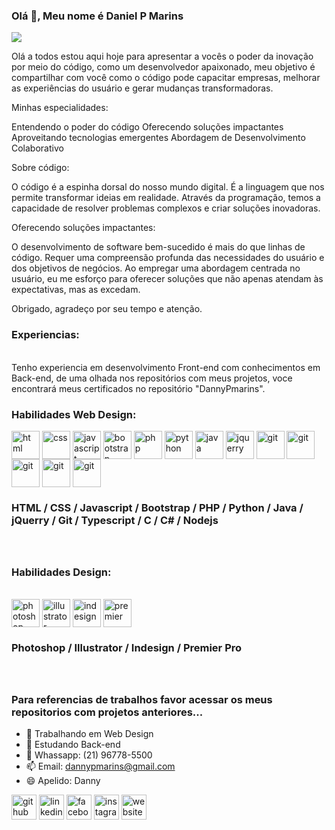### Olá 👋, Meu nome é Daniel P Marins
![](https://media-exp1.licdn.com/dms/image/C4E16AQFTKkZvcKkZyQ/profile-displaybackgroundimage-shrink_200_800/0/1643500299861?e=1648684800&v=beta&t=KjmKxbbUomSOsqvYehyzyFyOvySuNmIACnBsHw5uAvE)

Olá a todos estou aqui hoje para apresentar a vocês o poder da inovação por meio do código, como um desenvolvedor apaixonado, meu objetivo é compartilhar com você como o código pode capacitar empresas, melhorar as experiências do usuário e gerar mudanças transformadoras.

Minhas especialidades:

Entendendo o poder do código
Oferecendo soluções impactantes
Aproveitando tecnologias emergentes
Abordagem de Desenvolvimento Colaborativo

Sobre código:

O código é a espinha dorsal do nosso mundo digital.
É a linguagem que nos permite transformar ideias em realidade.
Através da programação, temos a capacidade de resolver problemas complexos e criar soluções inovadoras.

Oferecendo soluções impactantes:

O desenvolvimento de software bem-sucedido é mais do que linhas de código.
Requer uma compreensão profunda das necessidades do usuário e dos objetivos de negócios. Ao empregar uma abordagem centrada no usuário, eu me esforço para oferecer soluções que não apenas atendam às expectativas, mas as excedam.

Obrigado, agradeço por seu tempo e atenção.

<h3>Experiencias:</h3><br>
Tenho experiencia em desenvolvimento Front-end com conhecimentos em Back-end, de uma olhada nos repositórios com meus projetos, voce encontrará meus certificados no repositório "DannyPmarins".
<br>

<h3>Habilidades Web Design:</h3>

  <div>
  <img align="center" alt="html" width="45" heith="35" src="https://cdn.jsdelivr.net/gh/devicons/devicon/icons/html5/html5-original-wordmark.svg" >
  <img align="center" alt="css" width="45" heith="35" src="https://cdn.jsdelivr.net/gh/devicons/devicon/icons/css3/css3-original-wordmark.svg" >
  <img align="center" alt="javascript" width="45" heith="35" src="https://cdn.jsdelivr.net/gh/devicons/devicon/icons/javascript/javascript-original.svg" >
  <img align="center" alt="bootstrap" width="45" heith="35" src="https://cdn.jsdelivr.net/gh/devicons/devicon/icons/bootstrap/bootstrap-original.svg" >
  <img align="center" alt="php" width="45" heith="35" src="https://cdn.jsdelivr.net/gh/devicons/devicon/icons/php/php-plain.svg" >
  <img align="center" alt="python" width="45" heith="35" src="https://cdn.jsdelivr.net/gh/devicons/devicon/icons/python/python-original.svg" >
  <img align="center" alt="java" width="45" heith="35" src="https://cdn.jsdelivr.net/gh/devicons/devicon/icons/java/java-original-wordmark.svg">
  <img align="center" alt="jquerry" width="45" heith="35" src="https://cdn.jsdelivr.net/gh/devicons/devicon/icons/jquery/jquery-original-wordmark.svg" >
  <img align="center" alt="git" width="45" heith="35" src="https://cdn.jsdelivr.net/gh/devicons/devicon/icons/git/git-original.svg" >
  <img align="center" alt="git" width="45" heith="35" src="https://cdn.jsdelivr.net/gh/devicons/devicon/icons/typescript/typescript-original.svg" >
  <img align="center" alt="git" width="45" heith="35" src="https://img.icons8.com/?size=512&id=40670&format=png" >
  <img align="center" alt="git" width="45" heith="35" src="https://www.freeiconspng.com/img/28402">
  <img align="center" alt="git" width="45" heith="35" src="https://img.icons8.com/color/48/nodejs.png" >
  <h3>HTML / CSS / Javascript / Bootstrap / PHP / Python / Java / jQuerry / Git / Typescript / C / C# / Nodejs<h3>
  </div>
  <br>
  <h3>Habilidades Design:</h3>
  <br>
  
  <div>
  <img align="center" alt="photoshop" width="45" heith="35" src="https://cdn-icons-png.flaticon.com/512/5968/5968520.png" >
  <img align="center" alt="illustrator" width="45" heith="35" src="https://cdn-icons-png.flaticon.com/512/5968/5968472.png" >
  <img align="center" alt="indesign" width="45" heith="35" src="https://upload.wikimedia.org/wikipedia/commons/thumb/4/48/Adobe_InDesign_CC_icon.svg/512px-Adobe_InDesign_CC_icon.svg.png" >
  <img align="center" alt="premier" width="45" heith="35" src="https://cdn-icons-png.flaticon.com/512/5968/5968525.png" >
    <h3>Photoshop / Illustrator / Indesign / Premier Pro <h3>
</div>
<br>

### Para referencias de trabalhos favor acessar os meus repositorios com projetos anteriores... ### 

- 🔭 Trabalhando em Web Design 
- 🌱 Estudando Back-end 
- 💬 Whassapp: (21) 96778-5500
- 📫 Email: dannypmarins@gmail.com 
- 😄 Apelido: Danny 



[<img src='https://cdn.jsdelivr.net/npm/simple-icons@3.0.1/icons/github.svg' alt='github' height='40'>](https://ghttps://github.com/DannyPMarins)  [<img src='https://cdn.jsdelivr.net/npm/simple-icons@3.0.1/icons/linkedin.svg' alt='linkedin' height='40'>](https://www.linkedin.com/in/daniel-marins-890ba11ba/)  [<img src='https://cdn.jsdelivr.net/npm/simple-icons@3.0.1/icons/facebook.svg' alt='facebook' height='40'>](https://www.facebook.com/DannyMarins)  [<img src='https://cdn.jsdelivr.net/npm/simple-icons@3.0.1/icons/instagram.svg' alt='instagram' height='40'>](https://www.instagram.com/@dannypmarins/)  [<img src='https://cdn.jsdelivr.net/npm/simple-icons@3.0.1/icons/icloud.svg' alt='website' height='40'>](dannydesigner.net)  


